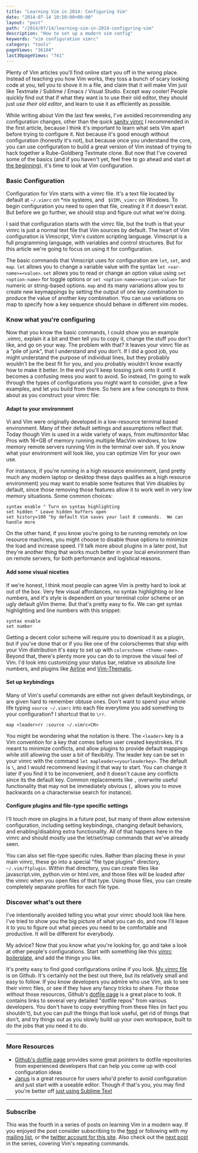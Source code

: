 ```yaml
---
title: "Learning Vim in 2014: Configuring Vim"
date: "2014-07-14 10:50:00+00:00"
layout: "post"
path: "/2014/07/14/learning-vim-in-2014-configuring-vim"
description: "How to set up a modern vim config"
keywords: "vim configuration vimrc"
category: "tools"
pageViews: "36184"
last30pageViews: "741"
---
```


Plenty of Vim articles you'll find online start you off in the wrong place. Instead of teaching you how Vim works, they toss a bunch of scary looking code at you, tell you to shove it in a file, and claim that it will make Vim just like Textmate / Sublime / Emacs / Visual Studio. Except way cooler!  People quickly find out that if what they want is to use their old editor, they should just *use their old editor*, and learn to use it as efficiently as possible.

While writing about Vim the last few weeks, I've avoided recommending any configuration changes, other than the quick [sanity vimrc](https://gist.github.com/benmccormick/4e4bc44d8135cfc43fc3) I recommended in the first article, because I think it's important to learn what sets Vim apart before trying to configure it.  Not because it's good enough without configuration (honestly it's not), but because once you understand the core, you can use configuration to build a great version of Vim instead of trying to hack together a Rube-Goldberg Textmate clone. But now that I've covered some of the basics (and if you haven't yet, feel free to go ahead and start at [the beginning][part1]), it's time to look at Vim configuration.

### Basic Configuration

Configuration for Vim starts with a vimrc file. It's a text file located by default at `~/.vimrc` on *nix systems, and ` $VIM\_vimrc` on Windows.  To begin configuration you need to open that file, creating it if it doesn't exist. But before we go further, we should stop and figure out what we're doing.

I said that configuration starts with the vimrc file, but the truth is that your vimrc is just a normal text file that Vim sources by default.  The heart of Vim configuration is Vimscript, Vim's custom scripting language.  Vimscript is a full programming language, with variables and control structures.  But for this article we're going to focus on using it for configuration.

The basic commands that Vimscript uses for configuration are `let`, `set`, and `map`. `let` allows you to change a variable value with the syntax `let <var-name>=<value>`. `set` allows you to read or change an option value using `set <option-name>` for toggle options or `set <option-name>=<option-value>` for numeric or string-based options. `map` and its many variations allow you to create new keymappings by setting the output of one key combination to produce the value of another key combination.  You can use variations on map to specify how a key sequence should behave in different vim modes.

### Know what you're configuring

Now that you know the basic commands, I could show you an example .vimrc, explain it a bit and then tell you to copy it, change the stuff you don't like, and go on your way.  The problem with that? It leaves your vimrc file as a "pile of junk", that I understand and you don't.   If I did a good job, you might understand the purpose of individual lines, but they probably wouldn't be the best fit for you, and you probably wouldn't know exactly how to make it better.  In the end you'll keep tossing junk onto it until it becomes a confusing mess you want to avoid.  So instead, I'm going to walk through the types of configurations you might want to consider, give a few examples, and let you build from there.  So here are a few concepts to think about as you construct your vimrc file:

#### Adapt to your environment

Vi and Vim were originally developed in a low-resource terminal based environment.  Many of their default settings and assumptions reflect that.  Today though Vim is used in a wide variety of ways, from multimonitor Mac Pros with 16+GB of memory running multiple MacVim windows, to low memory remote servers running Vim in the terminal over ssh.  If you know what your environment will look like, you can optimize Vim for your own use.

For instance, if you're running in a high resource environment, (and pretty much any modern laptop or desktop these days qualifies as a high resource environment) you may want to enable some features that Vim disables by default, since those removing those features allow it to work well in very low memory situations.  Some  common choices:

```vimscript
syntax enable " Turn on syntax highlighting
set hidden " Leave hidden buffers open
set history=100 "by default Vim saves your last 8 commands.  We can handle more
```

On the other hand, if you know you're going to be running remotely on low resource machines, you might choose to disable those options to minimize the load and increase speed. I'll talk more about plugins in a later post, but they're another thing that works much better in your local environment than on remote servers, for both performance and logistical reasons.

#### Add some visual niceties

If we're honest, I think most people can agree Vim is pretty hard to look at out of the box.  Very few visual affordances, no syntax highlighting or line numbers, and it's style is dependent on your terminal color scheme or an ugly default gVim theme. But that's pretty easy to fix. We can get syntax highlighting and line numbers with this snippet:

```vimscript
syntax enable
set number
```

Getting a decent color scheme will require you to download it as a plugin, but if you've done that or if you like one of the colorschemes that ship with your Vim distribution it's easy to set up with `colorscheme <theme-name>`.  Beyond that, there's plenty more you can do to improve the visual feel of Vim.  I'd look into customizing your status bar, relative vs absolute line numbers, and plugins like [Airline][airline] and [Vim-Thematic][thematic].

#### Set up keybindings

Many of Vim's useful commands are either not given default keybindings, or are given hard to remember obtuse ones.  Don't want to spend your whole life typing `source ~/.vimrc` into each file everytime you add something to your configuration? I shortcut that to `\rr`.

```vimscript
map <leader>rr :source ~/.vimrc<CR>
```

You might be wondering what the <leader> notation is there.  The `<leader>` key is a Vim convention for a key that comes before user created keystrokes.  It's meant to minimize conflicts, and allow plugins to provide default mappings while still allowing the user a bit of flexibility.  The leader key can be set in your vimrc with the command `let mapleader=<yourleaderkey>`.  The default is `\`, and I would recommend leaving it that way to start.  You can change it later if you find it to be inconvenient, and it doesn't cause any conflicts since its the default key.  Common replacements like `,` overwrite useful functionality that may not be immediately obvious (`,` allows you to move backwards on a characterwise search for instance).

#### Configure plugins and file-type specific settings

I'll touch more on plugins in a future post, but many of them allow extensive configuration, including setting keybindings, changing default behaviors, and enabling/disabling extra functionality. All of that happens here in the vimrc and should mostly use the let/set/map commands that we've already seen.

You can also set file-type specific rules.  Rather than placing these in your main vimrc, these go into a special "file type plugins" directory, `~/.vim/ftplugin`.  Within that directory, you can create files like javascript.vim, python.vim or html.vim, and those files will be loaded after the vimrc when you open files of that type. Using those files, you can create completely separate profiles for each file type.

### Discover what's out there

I've intentionally avoided telling you what your vimrc should look like here.  I've tried to show you the big picture of what you can do, and now I'll leave it to you to figure out what pieces you need to be comfortable and productive.  It will be different for everybody.

My advice?  Now that you know what you're looking for, go and take a look at other people's configurations. Start with something like this [vimrc boilerplate][boiler], and add the things you like.

It's pretty easy to find good configurations online if you look.  [My vimrc file](https://github.com/ben336/dotfiles/blob/master/vim/vimrc.symlink) is on Github.  It's certainly not the best out there, but its relatively small and easy to follow.  If you know developers you admire who use Vim, ask to see their vimrc files, or see if they have any fancy tricks to share.  For those without those resources,  Github's [dotfile page][dotfileio] is a great place to look.  It contains links to several very detailed "dotfile repos" from various developers. You don't have to copy everything from these files (in fact you shouldn't), but you can pull the things that look useful, get rid of things that don't, and try things out as you slowly build up your own workspace, built to do the jobs that you need it to do.

---


### More Resources

- [Github's dotfile page][dotfileio] provides some great pointers to dotfile repositories from experienced developers that can help you come up with cool configuration ideas
- [Janus][janus] is a great resource for users who'd prefer to avoid configuration and just start with a useable editor.  Though if that's you, you may find you're better off [just using Sublime Text][sublime]


---

### Subscribe
This was the fourth in a series of posts on learning Vim in a modern way.  If you enjoyed the post consider subscribing to the [feed](http://feedpress.me/benmccormick) or following with my [mailing list](http://eepurl.com/WFYon), or the [twitter account for this site](http://twitter.com/benmccormickorg).  Also check out the [next post](http://benmccormick.org/2014/07/16/learning-vim-in-2014-vim-as-art/) in the series, covering Vim's repeating commands.


[janusconfig]: https://github.com/carlhuda/janus/tree/master/janus/vim
[part1]: http://benmccormick.org/2014/06/30/learning-vim-in-2014-the-basics/
[airline]:https://github.com/bling/vim-airline
[thematic]:https://github.com/reedes/vim-thematic
[dotfileio]: http://dotfiles.github.io/
[boiler]: https://github.com/benmccormick/dotfiles/blob/master/vim/vimrc.symlink
[janus]: https://github.com/carlhuda/janus
[sublime]:http://delvarworld.github.io/blog/2013/03/16/just-use-sublime-text/
[practicalvimgiveaway]: http://benmccormick.org/2014/07/11/new-twitter-feed-and-practical-vim-giveaway/
